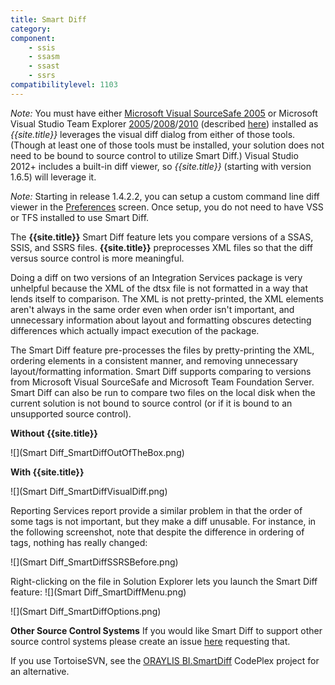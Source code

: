 ```yaml
---
title: Smart Diff
category:
component: 
    - ssis
    - ssasm
    - ssast
    - ssrs
compatibilitylevel: 1103
---
```

_Note:_ You must have either [Microsoft Visual SourceSafe 2005](http://msdn2.microsoft.com/en-us/vstudio/aa718670.aspx) or Microsoft Visual Studio Team Explorer [2005](http://www.microsoft.com/en-us/download/details.aspx?id=7203)/[2008](http://www.microsoft.com/en-us/download/details.aspx?id=16338)/[2010](https://blogs.msdn.microsoft.com/jasonba/2010/02/11/team-explorer-is-included-in-visual-studio-2010/) (described [here](http://www.codeplex.com/CodePlex/Wiki/View.aspx?title=Obtaining%20the%20Team%20Explorer%20Client)) installed as *{{site.title}}* leverages the visual diff dialog from either of those tools. (Though at least one of those tools must be installed, your solution does not need to be bound to source control to utilize Smart Diff.) Visual Studio 2012+ includes a built-in diff viewer, so *{{site.title}}* (starting with version 1.6.5) will leverage it.

_Note:_  Starting in release 1.4.2.2, you can setup a custom command line diff viewer in the [Preferences](../Preferences) screen. Once setup, you do not need to have VSS or TFS installed to use Smart Diff.

The **{{site.title}}** Smart Diff feature lets you compare versions of a SSAS, SSIS, and SSRS files. 
**{{site.title}}** preprocesses XML files so that the diff versus source control is more meaningful.

Doing a diff on two versions of an Integration Services package is very unhelpful because the XML of the dtsx file is not formatted in a way that lends itself to comparison.  The XML is not pretty-printed, the XML elements aren't always in the same order even when order isn't important, and unnecessary information about layout and formatting obscures detecting differences which actually impact execution of the package.

The Smart Diff feature pre-processes the files by pretty-printing the XML, ordering elements in a consistent manner, and removing unnecessary layout/formatting information. Smart Diff supports comparing to versions from Microsoft Visual SourceSafe and Microsoft Team Foundation Server. Smart Diff can also be run to compare two files on the local disk when the current solution is not bound to source control (or if it is bound to an unsupported source control).

**Without {{site.title}}**

![](Smart Diff_SmartDiffOutOfTheBox.png)

**With {{site.title}}**

![](Smart Diff_SmartDiffVisualDiff.png)

Reporting Services report provide a similar problem in that the order of some tags is not important, but they make a diff unusable. For instance, in the following screenshot, note that despite the difference in ordering of tags, nothing has really changed:

![](Smart Diff_SmartDiffSSRSBefore.png)

Right-clicking on the file in Solution Explorer lets you launch the Smart Diff feature:
![](Smart Diff_SmartDiffMenu.png)

![](Smart Diff_SmartDiffOptions.png)

**Other Source Control Systems**
If you would like Smart Diff to support other source control systems please create an issue [here](/issues) requesting that.

If you use TortoiseSVN, see the [ORAYLIS BI.SmartDiff](http://bismartdiff.codeplex.com) CodePlex project for an alternative.
